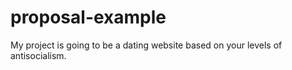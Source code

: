 # proposal-example


My project is going to be a dating website based on your levels of antisocialism. 
